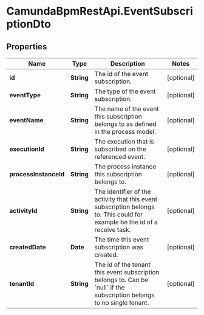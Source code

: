 # CamundaBpmRestApi.EventSubscriptionDto

## Properties

Name | Type | Description | Notes
------------ | ------------- | ------------- | -------------
**id** | **String** | The id of the event subscription. | [optional] 
**eventType** | **String** | The type of the event subscription. | [optional] 
**eventName** | **String** | The name of the event this subscription belongs to as defined in the process model. | [optional] 
**executionId** | **String** | The execution that is subscribed on the referenced event. | [optional] 
**processInstanceId** | **String** | The process instance this subscription belongs to. | [optional] 
**activityId** | **String** | The identifier of the activity that this event subscription belongs to. This could for example be the id of a receive task. | [optional] 
**createdDate** | **Date** | The time this event subscription was created. | [optional] 
**tenantId** | **String** | The id of the tenant this event subscription belongs to. Can be &#x60;null&#x60; if the subscription belongs to no single tenant. | [optional] 


